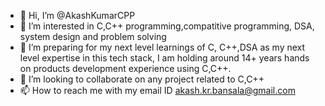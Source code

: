 - 👋 Hi, I’m @AkashKumarCPP
- 👀 I’m interested in C,C++ programming,compatitive programming, DSA, system design and problem solving
- 🌱 I’m preparing for my next level learnings of C, C++,DSA as my next level expertise in this tech stack, I am holding around 14+ years hands on products development experience using C,C++.
- 💞️ I’m looking to collaborate on any project related to C,C++
- 📫 How to reach me with my email ID akash.kr.bansala@gmail.com

<!---
AkashKumarCPP/AkashKumarCPP is a ✨ special ✨ repository because its `README.md` (this file) appears on your GitHub profile.
You can click the Preview link to take a look at your changes.
--->
